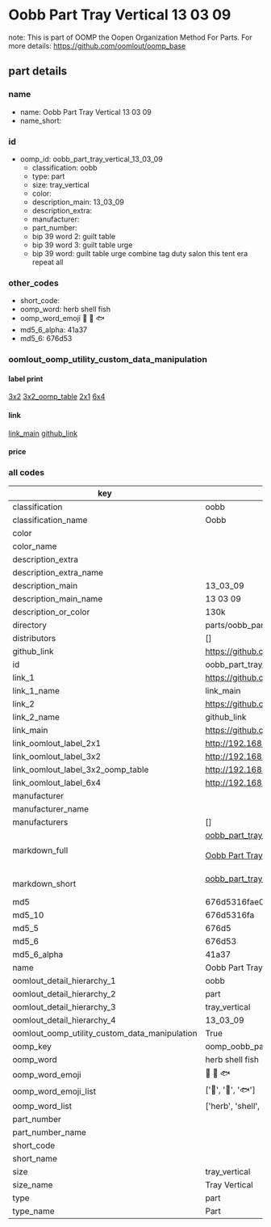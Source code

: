 # Oobb Part Tray Vertical 13 03 09  

note: This is part of OOMP the Oopen Organization Method For Parts. For more details: https://github.com/oomlout/oomp_base

##  part details





### name
* name: Oobb Part Tray Vertical 13 03 09
* name_short: 
### id
* oomp_id: oobb_part_tray_vertical_13_03_09
  * classification: oobb
  * type: part
  * size: tray_vertical
  * color: 
  * description_main: 13_03_09
  * description_extra: 
  * manufacturer: 
  * part_number: 
  * bip 39 word 2: guilt table
  * bip 39 word 3: guilt table urge
  * bip 39 word: guilt table urge combine tag duty salon this tent era repeat all

### other_codes
* short_code: 
* oomp_word: herb shell fish
* oomp_word_emoji :herb: :shell: :fish:
* md5_6_alpha: 41a37
* md5_6: 676d53






### oomlout_oomp_utility_custom_data_manipulation
#### label print
[3x2](http://192.168.1.245:1112/?label=oomp%2041a37)
[3x2_oomp_table](http://192.168.1.107:1112/?label=oomp%2041a37)
[2x1](http://192.168.1.242:1112/?label=oomp%2041a37)
[6x4](http://192.168.1.55:1112/?label=oomp%2041a37)    

#### link

[link_main](https://github.com/oomlout/oomlout_oomp_current_version_messy/tree/main/parts/oobb_part_tray_vertical_13_03_09) [github_link](https://github.com/oomlout/oomlout_oomp_part_src/tree/main/parts/oobb_part_tray_vertical_13_03_09)                             

#### price







### all codes 
| key | value |  
| --- | --- |  
| classification | oobb |  
| classification_name | Oobb |  
| color |  |  
| color_name |  |  
| description_extra |  |  
| description_extra_name |  |  
| description_main | 13_03_09 |  
| description_main_name | 13 03 09 |  
| description_or_color | 130k |  
| directory | parts/oobb_part_tray_vertical_13_03_09 |  
| distributors | [] |  
| github_link | https://github.com/oomlout/oomlout_oomp_part_src/tree/main/parts/oobb_part_tray_vertical_13_03_09 |  
| id | oobb_part_tray_vertical_13_03_09 |  
| link_1 | https://github.com/oomlout/oomlout_oomp_current_version_messy/tree/main/parts/oobb_part_tray_vertical_13_03_09 |  
| link_1_name | link_main |  
| link_2 | https://github.com/oomlout/oomlout_oomp_part_src/tree/main/parts/oobb_part_tray_vertical_13_03_09 |  
| link_2_name | github_link |  
| link_main | https://github.com/oomlout/oomlout_oomp_current_version_messy/tree/main/parts/oobb_part_tray_vertical_13_03_09 |  
| link_oomlout_label_2x1 | http://192.168.1.242:1112/?label=oomp%2041a37 |  
| link_oomlout_label_3x2 | http://192.168.1.245:1112/?label=oomp%2041a37 |  
| link_oomlout_label_3x2_oomp_table | http://192.168.1.107:1112/?label=oomp%2041a37 |  
| link_oomlout_label_6x4 | http://192.168.1.55:1112/?label=oomp%2041a37 |  
| manufacturer |  |  
| manufacturer_name |  |  
| manufacturers | [] |  
| markdown_full | [oobb_part_tray_vertical_13_03_09](https://github.com/oomlout/oomlout_oomp_current_version_messy/tree/main/parts/oobb_part_tray_vertical_13_03_09)<br>[](https://github.com/oomlout/oomlout_oomp_current_version_messy/tree/main/parts/oobb_part_tray_vertical_13_03_09)<br>[Oobb Part Tray Vertical 13 03 09](https://github.com/oomlout/oomlout_oomp_current_version_messy/tree/main/parts/oobb_part_tray_vertical_13_03_09)<br><br> |  
| markdown_short | [oobb_part_tray_vertical_13_03_09](https://github.com/oomlout/oomlout_oomp_current_version_messy/tree/main/parts/oobb_part_tray_vertical_13_03_09)<br><br> |  
| md5 | 676d5316fae0d7d1126e92dfdef73b3d |  
| md5_10 | 676d5316fa |  
| md5_5 | 676d5 |  
| md5_6 | 676d53 |  
| md5_6_alpha | 41a37 |  
| name | Oobb Part Tray Vertical 13 03 09 |  
| oomlout_detail_hierarchy_1 | oobb |  
| oomlout_detail_hierarchy_2 | part |  
| oomlout_detail_hierarchy_3 | tray_vertical |  
| oomlout_detail_hierarchy_4 | 13_03_09 |  
| oomlout_oomp_utility_custom_data_manipulation | True |  
| oomp_key | oomp_oobb_part_tray_vertical_13_03_09 |  
| oomp_word | herb shell fish |  
| oomp_word_emoji | :herb: :shell: :fish: |  
| oomp_word_emoji_list | [':herb:', ':shell:', ':fish:'] |  
| oomp_word_list | ['herb', 'shell', 'fish'] |  
| part_number |  |  
| part_number_name |  |  
| short_code |  |  
| short_name |  |  
| size | tray_vertical |  
| size_name | Tray Vertical |  
| type | part |  
| type_name | Part |  
